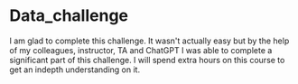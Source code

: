 # Data_challenge
I am glad to complete this challenge. It wasn't actually easy but by the help of my colleagues, instructor, TA and ChatGPT I was able to complete a significant part of this challenge. I will spend extra hours on this course to get an indepth understanding on it. 
